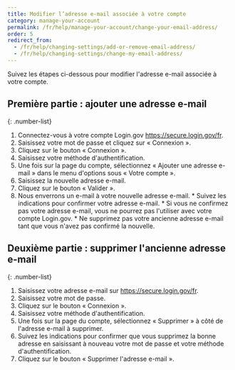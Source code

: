 ```yaml
---
title: Modifier l’adresse e-mail associée à votre compte
category: manage-your-account
permalink: /fr/help/manage-your-account/change-your-email-address/
order: 5
redirect_from:
  - /fr/help/changing-settings/add-or-remove-email-address/
  - /fr/help/changing-settings/change-my-email-address/
---
```


Suivez les étapes ci-dessous pour modifier l'adresse e-mail associée à votre compte.

## Première partie : ajouter une adresse e-mail

  {: .number-list}
  1. Connectez-vous à votre compte Login.gov <https://secure.login.gov/fr>.
  1. Saisissez votre mot de passe et cliquez sur « Connexion ».
  1. Cliquez sur le bouton « Connexion ».
  1. Saisissez votre méthode d'authentification.
  1. Une fois sur la page du compte, sélectionnez « Ajouter une adresse e-mail » dans le menu d'options sous « Votre compte ».
  1. Saisissez la nouvelle adresse e-mail.
  1. Cliquez sur le bouton « Valider ».
  1. Nous enverrons un e-mail à votre nouvelle adresse e-mail.
    * Suivez les indications pour confirmer votre adresse e-mail.
    * Si vous ne confirmez pas votre adresse e-mail, vous ne pourrez pas l'utiliser avec votre compte Login.gov.
    * Ne supprimez pas votre ancienne adresse e-mail tant que vous n'avez pas confirmé la nouvelle.

## Deuxième partie : supprimer l'ancienne adresse e-mail

  {: .number-list}
  1. Saisissez votre adresse e-mail sur <https://secure.login.gov/fr>.
  1. Saisissez votre mot de passe.
  1. Cliquez sur le bouton « Connexion ».
  1. Saisissez votre méthode d'authentification.
  1. Une fois sur la page du compte, sélectionnez « Supprimer » à côté de l'adresse e-mail à supprimer.
  1. Suivez les indications pour confirmer que vous supprimez la bonne adresse en saisissant à nouveau votre mot de passe et votre méthode d'authentification.
  1. Cliquez sur le bouton « Supprimer l'adresse e-mail ».

